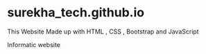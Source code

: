 # surekha_tech.github.io



This Website Made up with HTML , CSS , Bootstrap and JavaScript 

Informatic website
